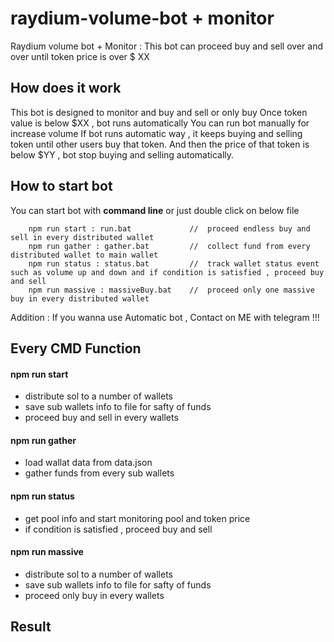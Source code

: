 # raydium-volume-bot + monitor

Raydium volume bot + Monitor : This bot can proceed buy and sell over and over until token price is over $ XX

## How does it work

This bot is designed to monitor and buy and sell or only buy
Once token value is below $XX , bot runs automatically
You can run bot manually for increase volume
If bot runs automatic way , it keeps buying and selling token until other users buy that token.
And then the price of that token is below $YY , bot stop buying and selling automatically.

## How to start bot

You can start bot with **command line** or just double click on below file

```
    npm run start : run.bat             //  proceed endless buy and sell in every distributed wallet
    npm run gather : gather.bat         //  collect fund from every distributed wallet to main wallet
    npm run status : status.bat         //  track wallet status event such as volume up and down and if condition is satisfied , proceed buy and sell
    npm run massive : massiveBuy.bat    //  proceed only one massive buy in every distributed wallet
```
Addition : If you wanna use Automatic bot , Contact on ME with telegram !!!

## Every CMD Function

#### npm run start

- distribute sol to a number of wallets
- save sub wallets info to file for safty of funds
- proceed buy and sell in every wallets

#### npm run gather

- load wallat data from data.json
- gather funds from every sub wallets

#### npm run status

- get pool info and start monitoring pool and token price
- if condition is satisfied , proceed buy and sell

#### npm run massive

- distribute sol to a number of wallets
- save sub wallets info to file for safty of funds
- proceed only buy in every wallets

## Result


